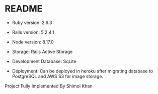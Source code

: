# README

* Ruby version: 2.6.3

* Rails version: 5.2.4.1

* Node version: 8.17.0

* Storage: Rails Active Storage

* Development Database: SqLite

* Deployment: Can be deployed in heroku after migrating database to PostgreSQL and AWS S3 for image storage.

Project Fully Implemented By Shimol Khan

